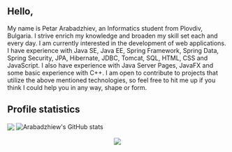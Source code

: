 ## Hello,

My name is Petar Arabadzhiev, an Informatics student from Plovdiv, Bulgaria. I strive enrich my knowledge and broaden my skill set each and every day. I am currently interested in the development of web applications. I have experience with Java SE, Java EE, Spring Framework, Spring Data, Spring Security, JPA, Hibernate, JDBC, Tomcat, SQL, HTML, CSS and JavaScript. I also have experience with Java Server Pages, JavaFX and some basic experience with C++. I am open to contribute to projects that utilize the above mentioned technologies, so feel free to hit me up if you think I could help you in any way, shape or form.

## Profile statistics
<span>
	<img src="https://github-readme-stats.vercel.app/api/top-langs/?username=Arabadzhiew&theme=react"  align ="center"></img>
</span>
<span>
	<img src="https://github-readme-stats.vercel.app/api?username=Arabadzhiew&show_icons=true&theme=react" alt="Arabadzhiew's GitHub stats"  align ="center"></img>
</span><br/><br/>
<div align="center">
	<img src="https://komarev.com/ghpvc/?username=Arabadzhiew&label=Profile+views"></img>
</div>

